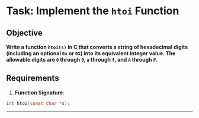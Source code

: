
# Task: Implement the `htoi` Function

## Objective
**Write a function `htoi(s)` in C that converts a string of hexadecimal digits (including an optional `0x` or `0X`) into its equivalent integer value. The allowable digits are `0` through `9`, `a` through `f`, and `A` through `F`.**

## Requirements
1. **Function Signature**:

```c
int htoi(const char *s);
```
---

